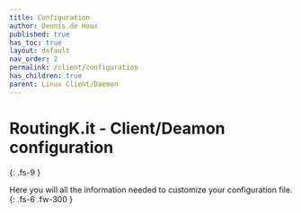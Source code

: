 ```yaml
---
title: Configuration
author: Dennis de Houx
published: true
has_toc: true
layout: default
nav_order: 2
permalink: /client/configuration
has_children: true
parent: Linux Client/Daemon
---
```


# RoutingK.it - Client/Deamon configuration

{: .fs-9 }

Here you will all the information needed to customize your configuration file.
{: .fs-6 .fw-300 }
